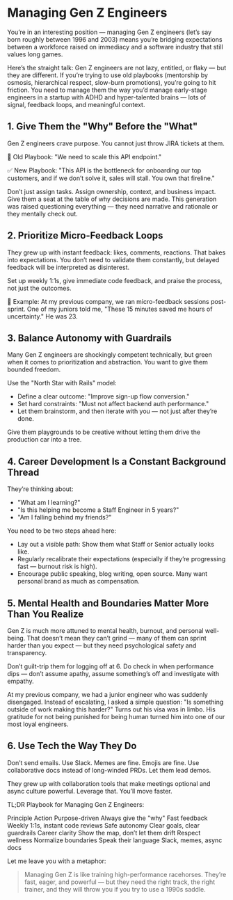 # Managing Gen Z Engineers

You’re in an interesting position — managing Gen Z engineers (let’s say born roughly between 1996 and 2003) means you’re bridging expectations between a workforce raised on immediacy and a software industry that still values long games.

Here’s the straight talk: Gen Z engineers are not lazy, entitled, or flaky — but they are different. If you’re trying to use old playbooks (mentorship by osmosis, hierarchical respect, slow-burn promotions), you’re going to hit friction. You need to manage them the way you’d manage early-stage engineers in a startup with ADHD and hyper-talented brains — lots of signal, feedback loops, and meaningful context.

## 1. Give Them the "Why" Before the "What"

Gen Z engineers crave purpose. You cannot just throw JIRA tickets at them.

🔁 Old Playbook: "We need to scale this API endpoint."

✅ New Playbook: "This API is the bottleneck for onboarding our top customers, and if we don’t solve it, sales will stall. You own that fireline."

Don’t just assign tasks. Assign ownership, context, and business impact. Give them a seat at the table of why decisions are made. This generation was raised questioning everything — they need narrative and rationale or they mentally check out.

## 2. Prioritize Micro-Feedback Loops

They grew up with instant feedback: likes, comments, reactions. That bakes into expectations. You don’t need to validate them constantly, but delayed feedback will be interpreted as disinterest.

Set up weekly 1:1s, give immediate code feedback, and praise the process, not just the outcomes.

🧠 Example: At my previous company, we ran micro-feedback sessions post-sprint. One of my juniors told me, "These 15 minutes saved me hours of uncertainty." He was 23.

## 3. Balance Autonomy with Guardrails

Many Gen Z engineers are shockingly competent technically, but green when it comes to prioritization and abstraction. You want to give them bounded freedom.

Use the "North Star with Rails" model:
* Define a clear outcome: "Improve sign-up flow conversion."
* Set hard constraints: "Must not affect backend auth performance."
* Let them brainstorm, and then iterate with you — not just after they’re done.

Give them playgrounds to be creative without letting them drive the production car into a tree.

## 4. Career Development Is a Constant Background Thread

They’re thinking about:
* "What am I learning?"
* "Is this helping me become a Staff Engineer in 5 years?"
* "Am I falling behind my friends?"

You need to be two steps ahead here:
* Lay out a visible path: Show them what Staff or Senior actually looks like.
* Regularly recalibrate their expectations (especially if they’re progressing fast — burnout risk is high).
* Encourage public speaking, blog writing, open source. Many want personal brand as much as compensation.

## 5. Mental Health and Boundaries Matter More Than You Realize

Gen Z is much more attuned to mental health, burnout, and personal well-being. That doesn’t mean they can’t grind — many of them can sprint harder than you expect — but they need psychological safety and transparency.

Don’t guilt-trip them for logging off at 6.
Do check in when performance dips — don’t assume apathy, assume something’s off and investigate with empathy.

At my previous company, we had a junior engineer who was suddenly disengaged. Instead of escalating, I asked a simple question: "Is something outside of work making this harder?" Turns out his visa was in limbo. His gratitude for not being punished for being human turned him into one of our most loyal engineers.

## 6. Use Tech the Way They Do

Don’t send emails.
Use Slack. Memes are fine. Emojis are fine.
Use collaborative docs instead of long-winded PRDs.
Let them lead demos.

They grew up with collaboration tools that make meetings optional and async culture powerful. Leverage that. You’ll move faster.

TL;DR Playbook for Managing Gen Z Engineers:

Principle	Action
Purpose-driven	Always give the "why"
Fast feedback	Weekly 1:1s, instant code reviews
Safe autonomy	Clear goals, clear guardrails
Career clarity	Show the map, don’t let them drift
Respect wellness	Normalize boundaries
Speak their language	Slack, memes, async docs


Let me leave you with a metaphor:

> Managing Gen Z is like training high-performance racehorses. They’re fast, eager, and powerful — but they need the right track, the right trainer, and they will throw you if you try to use a 1990s saddle.
